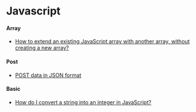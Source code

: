 # Javascript

#### Array
* [How to extend an existing JavaScript array with another array, without creating a new array?](https://stackoverflow.com/questions/1374126/how-to-extend-an-existing-javascript-array-with-another-array-without-creating)

#### Post
* [POST data in JSON format](http://stackoverflow.com/questions/1255948/post-data-in-json-format)

#### Basic
* [How do I convert a string into an integer in JavaScript?](https://stackoverflow.com/questions/1133770/how-do-i-convert-a-string-into-an-integer-in-javascript)
